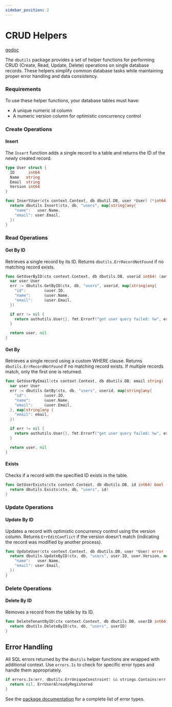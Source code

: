 ```yaml
---
sidebar_position: 2
---
```


# CRUD Helpers

[godoc](https://pkg.go.dev/github.com/gurch101/gowebutils/pkg/dbutils)

The `dbutils` package provides a set of helper functions for performing CRUD (Create, Read, Update, Delete) operations on single database records. These helpers simplify common database tasks while maintaining proper error handling and data consistency.

### Requirements

To use these helper functions, your database tables must have:

- A unique numeric id column
- A numeric version column for optimistic concurrency control

### Create Operations

#### Insert

The `Insert` function adds a single record to a table and returns the ID of the newly created record.

```go
type User struct {
  ID      int64
  Name   string
  Email  string
  Version int64
}

func InsertUser(ctx context.Context, db dbutil.DB, user *User) (*int64, error) {
  return dbutils.Insert(ctx, db, "users", map[string]any{
    "name":   user.Name,
    "email": user.Email,
  })
}
```

### Read Operations

#### Get By ID

Retrieves a single record by its ID. Returns `dbutils.ErrRecordNotFound` if no matching record exists.

```go
func GetUserByID(ctx context.Context, db dbutils.DB, userid int64) (authutils.User, error) {
  var user User
  err := dbutils.GetByID(ctx, db, "users", userid, map[string]any{
    "id":        &user.ID,
    "name":      &user.Name,
    "email":     &user.Email,
  })

  if err != nil {
    return authutils.User{}, fmt.Errorf("get user query failed: %w", err)
  }

  return user, nil
}
```

#### Get By

Retrieves a single record using a custom WHERE clause. Returns `dbutils.ErrRecordNotFound` if no matching record exists. If multiple records match, only the first one is returned.

```go
func GetUserByEmail(ctx context.Context, db dbutils.DB, email string) (authutils.User, error) {
  var user User
  err := dbutils.GetBy(ctx, db, "users", userid, map[string]any{
    "id":        &user.ID,
    "name":      &user.Name,
    "email":     &user.Email,
  }, map[string]any {
    "email": email,
  })

  if err != nil {
    return authutils.User{}, fmt.Errorf("get user query failed: %w", err)
  }

  return user, nil
}
```

#### Exists

Checks if a record with the specified ID exists in the table.

```go
func GetUserExists(ctx context.Context, db dbutils.DB, id int64) bool {
  return dbutils.Exists(ctx, db, "users", id)
}
```

### Update Operations

#### Update By ID

Updates a record with optimistic concurrency control using the version column. Returns `ErrEditConflict` if the version doesn't match (indicating the record was modified by another process).

```go
func UpdateUser(ctx context.Context, db dbutils.DB, user *User) error {
  return dbutils.UpdateByID(ctx, db, "users", user.ID, user.Version, map[string]any{
    "name":   user.Name,
    "email": user.Email,
  })
}
```

### Delete Operations

#### Delete By ID

Removes a record from the table by its ID.

```go
func DeleteTenantByID(ctx context.Context, db dbutils.DB, userID int64) error {
  return dbutils.DeleteByID(ctx, db, "users", userID)
}
```

## Error Handling

All SQL errors returned by the `dbutils` helper functions are wrapped with additional context. Use `errors.Is` to check for specific error types and handle them appropriately.

```go
if errors.Is(err, dbutils.ErrUniqueConstraint) && strings.Contains(err.Error(), "name") {
  return nil, ErrUserAlreadyRegistered
}
```

See the [package documentation](https://pkg.go.dev/github.com/gurch101/gowebutils/pkg/dbutils#pkg-variables) for a complete list of error types.
